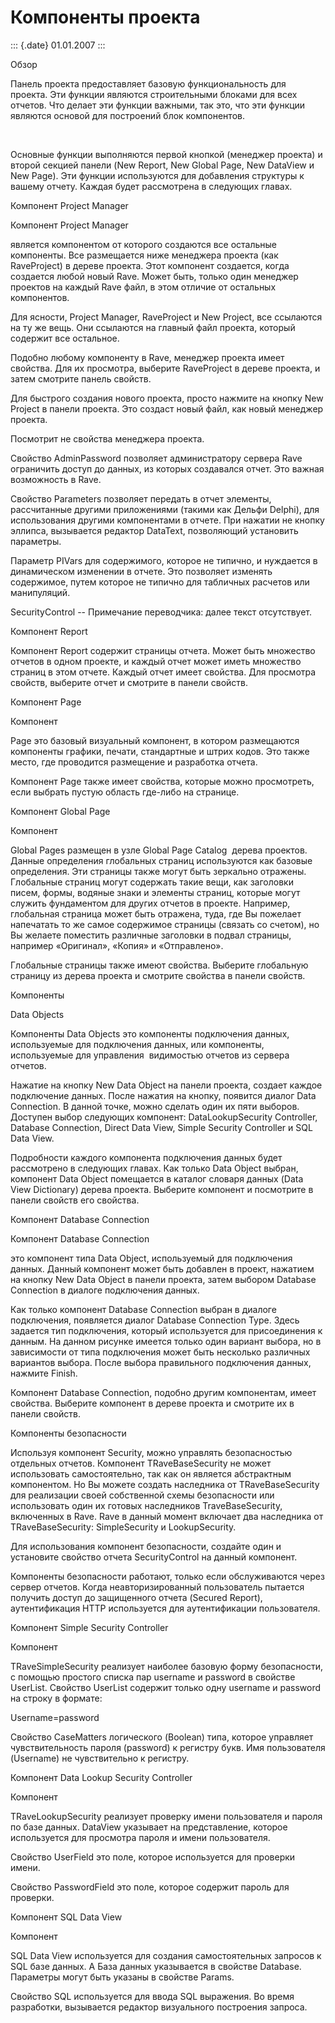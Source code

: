 Компоненты проекта
==================

::: {.date}
01.01.2007
:::

Обзор

Панель проекта предоставляет базовую функциональность для проекта. Эти
функции являются строительными блоками для всех отчетов. Что делает эти
функции важными, так это, что эти функции  являются основой для
построений блок компонентов.

 

Основные функции выполняются первой кнопкой (менеджер проекта) и второй
секцией панели (New Report, New Global Page, New DataView и New Page).
Эти функции используются для добавления структуры к вашему отчету.
Каждая будет рассмотрена в следующих главах.

Компонент Project Manager

Компонент Project Manager

является компонентом от которого создаются все остальные компоненты. Все
размещается ниже менеджера проекта (как RaveProject) в дереве проекта.
Этот компонент создается, когда создается любой новый Rave. Может быть,
только один менеджер проектов на каждый Rave файл, в этом отличие от
остальных компонентов.

Для ясности, Project Manager, RaveProject и New Project, все ссылаются
на ту же вещь. Они ссылаются на главный файл проекта, который содержит
все остальное.

Подобно любому компоненту в Rave, менеджер проекта имеет свойства. Для
их просмотра, выберите RaveProject в дереве проекта, и затем смотрите
панель свойств.

Для быстрого создания нового проекта, просто нажмите на кнопку New
Project в панели проекта. Это создаст новый файл, как новый менеджер
проекта.

Посмотрит не свойства менеджера проекта.

Свойство AdminPassword позволяет администратору сервера Rave ограничить
доступ до данных, из которых создавался отчет. Это важная возможность в
Rave.

Свойство Parameters позволяет передать в отчет элементы, рассчитанные
другими приложениями (такими как Дельфи Delphi), для использования
другими компонентами в отчете. При нажатии не кнопку эллипса, вызывается
редактор DataText, позволяющий установить параметры.

Параметр PIVars для содержимого, которое не типично, и нуждается в
динамическом изменении в отчете. Это позволяет изменять содержимое,
путем которое не типично для табличных расчетов или манипуляций.

SecurityControl -- Примечание переводчика: далее текст отсутствует.

Компонент Report

Компонент Report содержит страницы отчета. Может быть множество отчетов
в одном проекте, и каждый отчет может иметь множество страниц в этом
отчете. Каждый отчет имеет свойства. Для просмотра свойств, выберите
отчет и смотрите в панели свойств.

Компонент Page

Компонент

Page это базовый визуальный компонент, в котором размещаются компоненты
графики, печати, стандартные и штрих кодов. Это также место, где
проводится размещение и разработка отчета.

Компонент Page также имеет свойства, которые можно просмотреть, если
выбрать пустую область где-либо на странице.

Компонент Global Page

Компонент

Global Pages размещен в узле Global Page Catalog  дерева проектов.
Данные определения глобальных страниц используются как базовые
определения. Эти страницы также могут быть зеркально отражены.
Глобальные страниц могут содержать такие вещи, как заголовки писем,
формы, водяные знаки и элементы страниц, которые могут служить
фундаментом для других отчетов в проекте. Например, глобальная страница
может быть отражена, туда, где Вы пожелает  напечатать то же самое
содержимое страницы (связать со счетом), но Вы желаете поместить
различные заголовки в подвал страницы, например «Оригинал», «Копия» и
«Отправлено».

Глобальные страницы также имеют свойства. Выберите глобальную страницу
из дерева проекта и смотрите свойства в панели свойств.

Компоненты

Data Objects

Компоненты Data Objects это компоненты подключения данных, используемые
для подключения данных, или компоненты, используемые для управления 
видимостью отчетов из сервера отчетов.

Нажатие на кнопку New Data Object на панели проекта, создает каждое
подключение данных. После нажатия на кнопку, появится диалог Data
Connection. В данной точке, можно сделать один их пяти выборов. Доступен
выбор следующих компонент: DataLookupSecurity Controller, Database
Connection, Direct Data View, Simple Security Controller и SQL Data
View.

Подробности каждого компонента подключения данных будет рассмотрено в
следующих главах. Как только Data Object выбран, компонент Data Object
помещается в каталог словаря данных (Data View Dictionary) дерева
проекта. Выберите компонент и посмотрите в панели свойств его свойства.

Компонент Database Connection

Компонент Database Connection

это компонент типа Data Object, используемый для подключения  данных.
Данный компонент может быть добавлен в проект, нажатием на кнопку New
Data Object в панели проекта, затем выбором Database Connection в
диалоге подключения данных.

Как только компонент Database Connection выбран в диалоге подключения,
появляется диалог Database Connection Type. Здесь задается тип
подключения, который используется для присоединения к данным. На данном
рисунке имеется только один вариант выбора, но в зависимости от типа
подключения может быть несколько различных вариантов выбора. После
выбора правильного подключения данных, нажмите Finish.

Компонент Database Connection, подобно другим компонентам, имеет
свойства. Выберите компонент в дереве проекта и смотрите их в панели
свойств.

Компоненты безопасности

Используя компонент Security, можно управлять безопасностью отдельных
отчетов. Компонент TRaveBaseSecurity не может использовать
самостоятельно, так как он является абстрактным компонентом. Но Вы
можете создать наследника от TRaveBaseSecurity для реализации своей
собственной схемы безопасности или использовать один их готовых
наследников TraveBaseSecurity, включенных в Rave. Rave в данный момент
включает два наследника от TRaveBaseSecurity: SimpleSecurity и
LookupSecurity.

Для использования компонент безопасности, создайте один и установите
свойство отчета SecurityControl на данный компонент.

Компоненты безопасности работают, только если обслуживаются через сервер
отчетов. Когда неавторизированный пользователь пытается получить доступ
до защищенного отчета (Secured Report), аутентификация HTTP используется
для аутентификации пользователя.

Компонент Simple Security Controller

Компонент

TRaveSimpleSecurity реализует наиболее базовую форму безопасности, с
помощью простого списка пар username и password в свойстве UserList.
Свойство UserList содержит только одну username и password на строку в
формате:

Username=password

Свойство CaseMatters логического (Boolean) типа, которое управляет
чувствительность пароля (password) к регистру букв. Имя пользователя
(Username) не чувствительно к регистру.

Компонент Data Lookup Security Controller

Компонент

TRaveLookupSecurity реализует проверку имени пользователя и пароля по
базе данных. DataView указывает на представление, которое используется
для просмотра пароля и имени пользователя.

Свойство UserField это поле, которое используется для проверки имени.

Свойство PasswordField это поле, которое содержит пароль для проверки.

Компонент SQL Data View

Компонент

SQL Data View используется для создания самостоятельных запросов к SQL
базе данных. A База данных указывается в свойстве Database. Параметры
могут быть указаны в свойстве Params.

Свойство SQL используется для ввода SQL выражения. Во время разработки,
вызывается редактор визуального построения запроса.
